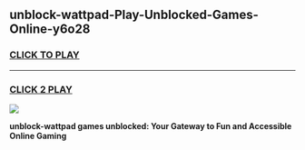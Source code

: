 
## unblock-wattpad-Play-Unblocked-Games-Online-y6o28
<h3>
<a href="https://premium76.site?title=unblock-wattpad&ref=25A">CLICK TO PLAY</a></h3>
<hr>

<h3>
<a href="https://premium76.site?title=unblock-wattpad&ref=25A">CLICK 2 PLAY</a>
  
</h3>

<a href="https://premium76.site?title=unblock-wattpad&ref=25A"><img src="https://clearcache.store/games.png"></a>


**unblock-wattpad games unblocked: Your Gateway to Fun and Accessible Online Gaming**
